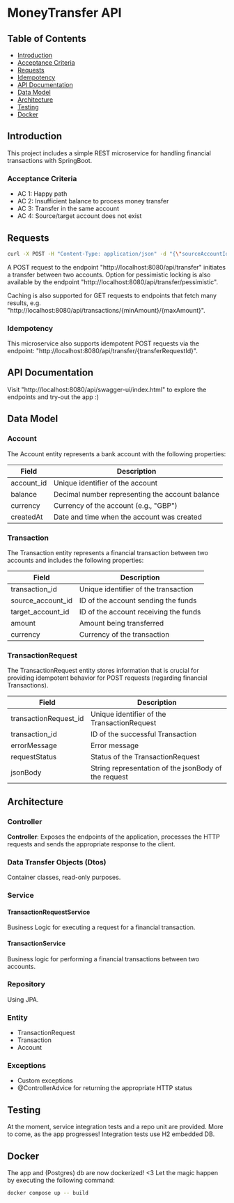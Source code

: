 # MoneyTransfer API

## Table of Contents
- [Introduction](#introduction)
- [Acceptance Criteria](#acceptance-criteria)
- [Requests](#requests)
- [Idempotency](#idempotency)
- [API Documentation](#api-documentation)
- [Data Model](#data-model)
- [Architecture](#architecture)
- [Testing](#testing)
- [Docker](#docker)

## Introduction
This project includes a simple REST microservice for handling financial transactions with SpringBoot.

### Acceptance Criteria
- AC 1: Happy path
- AC 2: Insufficient balance to process money transfer
- AC 3: Transfer in the same account
- AC 4: Source/target account does not exist

## Requests
````bash
curl -X POST -H "Content-Type: application/json" -d "{\"sourceAccountId\": \"79360a7e-5249-4822-b3fe-dabfd40b8737\", \"targetAccountId\": \"ef30b8d1-6c5d-4187-b2c4-ab3c640d1b18\", \"amount\": 30.00}" "http://localhost:8080/api/transfer/optimistic"
````
A POST request to the endpoint "http://localhost:8080/api/transfer" initiates a transfer between two accounts. Option for pessimistic locking is also available by the endpoint "http://localhost:8080/api/transfer/pessimistic".

Caching is also supported for GET requests to endpoints that fetch many results, e.g. "http://localhost:8080/api/transactions/{minAmount}/{maxAmount}".

### Idempotency
This microservice also supports idempotent POST requests via the endpoint: "http://localhost:8080/api/transfer/{transferRequestId}".

## API Documentation
Visit "http://localhost:8080/api/swagger-ui/index.html" to explore the endpoints and try-out the app :)

## Data Model
### Account
The Account entity represents a bank account with the following properties:

| Field     | Description                    |
|-----------|--------------------------------|
| account_id        | Unique identifier of the account |
| balance           | Decimal number representing the account balance |
| currency          | Currency of the account (e.g., "GBP") |
| createdAt         | Date and time when the account was created |

### Transaction
The Transaction entity represents a financial transaction between two accounts and includes the following properties:

| Field            | Description                          |
|------------------|--------------------------------------|
| transaction_id   | Unique identifier of the transaction |
| source_account_id  | ID of the account sending the funds   |
| target_account_id  | ID of the account receiving the funds |
| amount           | Amount being transferred              |
| currency         | Currency of the transaction           |

### TransactionRequest
The TransactionRequest entity stores information that is crucial for providing idempotent behavior for POST requests (regarding financial Transactions).

| Field                 | Description                                          |
|-----------------------|------------------------------------------------------|
| transactionRequest_id | Unique identifier of the TransactionRequest          |
| transaction_id        | ID of the successful Transaction                     |
| errorMessage          | Error message                                        |
| requestStatus         | Status of the TransactionRequest                     |
| jsonBody              | String representation of the jsonBody of the request |

## Architecture
### Controller
**Controller**: Exposes the endpoints of the application, processes the HTTP requests and sends the appropriate response to the client.

### Data Transfer Objects (Dtos)
Container classes, read-only purposes.

### Service
#### TransactionRequestService
Business Logic for executing a request for a financial transaction.

#### TransactionService
Business logic for performing a financial transactions between two accounts.

### Repository
Using JPA.

### Entity
- TransactionRequest
- Transaction
- Account

### Exceptions
- Custom exceptions
- @ControllerAdvice for returning the appropriate HTTP status

## Testing
At the moment, service integration tests and a repo unit are provided. More to come, as the app progresses! Integration tests use H2 embedded DB.

## Docker
The app and (Postgres) db are now dockerized! <3 Let the magic happen by executing the following command:
````bash
docker compose up -- build
````



